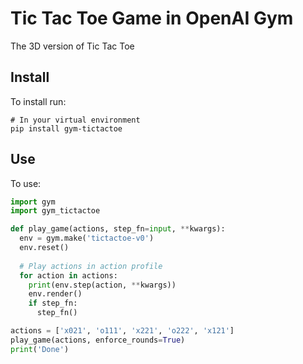 # Tic Tac Toe Game in OpenAI Gym
The 3D version of Tic Tac Toe

## Install
To install run:
```console
# In your virtual environment
pip install gym-tictactoe
```

## Use
To use:
```python
import gym
import gym_tictactoe

def play_game(actions, step_fn=input, **kwargs):
  env = gym.make('tictactoe-v0')
  env.reset()
  
  # Play actions in action profile
  for action in actions:
    print(env.step(action, **kwargs))
    env.render()
    if step_fn:
      step_fn()

actions = ['x021', 'o111', 'x221', 'o222', 'x121']
play_game(actions, enforce_rounds=True)
print('Done')

```